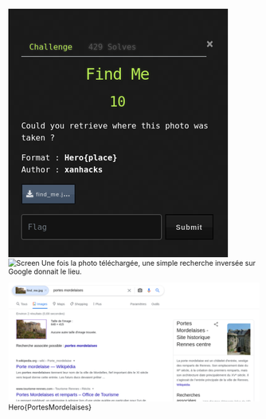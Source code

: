 ![Screen](../img/Pasted%20image%2020210426183836.png)
![Screen](../img/find%20me.jpg)
Une fois la photo téléchargée, une simple recherche inversée sur Google donnait le lieu.


![Screen](../img/Pasted%20image%2020210426184015.png)<br>
Hero{PortesMordelaises}
